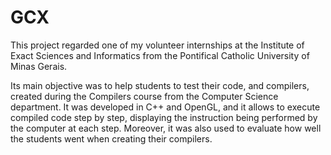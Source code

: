 # GCX
This project regarded one of my volunteer internships at the Institute of Exact Sciences and Informatics from the Pontifical Catholic University of Minas Gerais.

Its main objective was to help students to test their code, and compilers, created during the Compilers course from the Computer Science department. It was developed in C++ and OpenGL, and it allows to execute compiled code step by step, displaying the instruction being performed by the computer at each step. Moreover, it was also used to evaluate how well the students went when creating their compilers.
